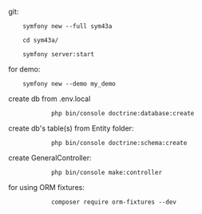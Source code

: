 
git:

        symfony new --full sym43a

        cd sym43a/
        
        symfony server:start

for demo:

		symfony new --demo my_demo

create db from .env.local

                php bin/console doctrine:database:create

create db's table(s) from Entity folder:

                php bin/console doctrine:schema:create 

create GeneralController:

                php bin/console make:controller 

for using ORM fixtures:

                composer require orm-fixtures --dev
